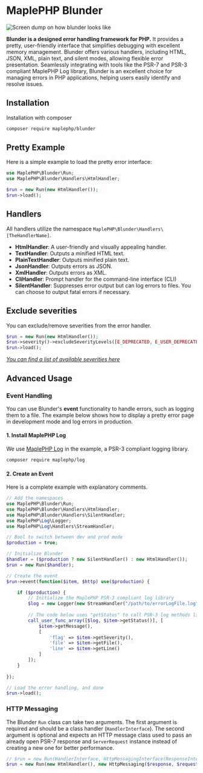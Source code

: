 # MaplePHP Blunder

![Screen dump on how blunder looks like](https://wazabii.se/github-assets/maplephp-blunder.png "MaplePHP Blunder")

**Blunder is a designed error handling framework for PHP.** It provides a pretty, user-friendly interface that simplifies debugging with excellent memory management. Blunder offers various handlers, including HTML, JSON, XML, plain text, and silent modes, allowing flexible error presentation. Seamlessly integrating with tools like the PSR-7 and PSR-3 compliant MaplePHP Log library, Blunder is an excellent choice for managing errors in PHP applications, helping users easily identify and resolve issues.

## Installation
Installation with composer

```bash
composer require maplephp/blunder
```

## Pretty Example

Here is a simple example to load the pretty error interface:

```php
use MaplePHP\Blunder\Run;
use MaplePHP\Blunder\Handlers\HtmlHandler;

$run = new Run(new HtmlHandler());
$run->load();
```

## Handlers

All handlers utilize the namespace `MaplePHP\Blunder\Handlers\[TheHandlerName]`.

* **HtmlHandler**: A user-friendly and visually appealing handler.
* **TextHandler**: Outputs a minified HTML text.
* **PlainTextHandler**: Outputs minified plain text.
* **JsonHandler**: Outputs errors as JSON.
* **XmlHandler**: Outputs errors as XML.
* **CliHandler**: Prompt handler for the command-line interface (CLI) 
* **SilentHandler**: Suppresses error output but can log errors to files. You can choose to output fatal errors if necessary.


## Exclude severities
You can exclude/remove severities from the error handler.

```php
$run = new Run(new HtmlHandler());
$run->severity()->excludeSeverityLevels([E_DEPRECATED, E_USER_DEPRECATED]);
$run->load();
```
*[You can find a list of available severities here](https://www.php.net/manual/en/errorfunc.constants.php)*

## Advanced Usage

### Event Handling

You can use Blunder's **event** functionality to handle errors, such as logging them to a file. The example below shows how to display a pretty error page in development mode and log errors in production.

#### 1. Install MaplePHP Log
We use [MaplePHP Log](https://github.com/MaplePHP/Log) in the example, a PSR-3 compliant logging library.

```bash
composer require maplephp/log
```

#### 2. Create an Event
Here is a complete example with explanatory comments.

```php
// Add the namespaces
use MaplePHP\Blunder\Run;
use MaplePHP\Blunder\Handlers\HtmlHandler;
use MaplePHP\Blunder\Handlers\SilentHandler;
use MaplePHP\Log\Logger;
use MaplePHP\Log\Handlers\StreamHandler;

// Bool to switch between dev and prod mode
$production = true;

// Initialize Blunder
$handler = ($production ? new SilentHandler() : new HtmlHandler());
$run = new Run($handler);

// Create the event
$run->event(function($item, $http) use($production) {

    if ($production) {
        // Initialize the MaplePHP PSR-3 compliant log library
        $log = new Logger(new StreamHandler("/path/to/errorLogFile.log", StreamHandler::MAX_SIZE, StreamHandler::MAX_COUNT));
        
        // The code below uses "getStatus" to call PSR-3 log methods like $log->error() or $log->warning().  
        call_user_func_array([$log, $item->getStatus()], [
            $item->getMessage(),
            [
                'flag' => $item->getSeverity(),
                'file' => $item->getFile(),
                'line' => $item->getLine()
            ]
        ]);
    }
    
});

// Load the error handling, and done
$run->load();
```

### HTTP Messaging

The Blunder `Run` class can take two arguments. The first argument is required and should be a class handler (`HandlerInterface`). The second argument is optional and expects an HTTP message class used to pass an already open PSR-7 response and `ServerRequest` instance instead of creating a new one for better performance.

```php
// $run = new Run(HandlerInterface, HttpMessagingInterface(ResponseInterface, ServerRequestInterface));
$run = new Run(new HtmlHandler(), new HttpMessaging($response, $request));
```